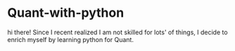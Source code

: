 # Quant-with-python

hi there! Since I recent realized I am not skilled for lots' of things, I decide to enrich myself by learning python for Quant.
